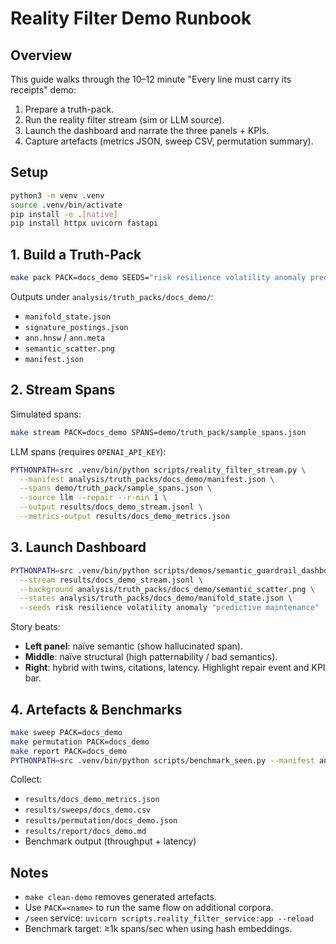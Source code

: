 # Reality Filter Demo Runbook

## Overview

This guide walks through the 10–12 minute "Every line must carry its receipts" demo:

1. Prepare a truth-pack.
2. Run the reality filter stream (sim or LLM source).
3. Launch the dashboard and narrate the three panels + KPIs.
4. Capture artefacts (metrics JSON, sweep CSV, permutation summary).

## Setup

```bash
python3 -m venv .venv
source .venv/bin/activate
pip install -e .[native]
pip install httpx uvicorn fastapi
```

## 1. Build a Truth-Pack

```bash
make pack PACK=docs_demo SEEDS="risk resilience volatility anomaly predictive maintenance"
```

Outputs under `analysis/truth_packs/docs_demo/`:

- `manifold_state.json`
- `signature_postings.json`
- `ann.hnsw` / `ann.meta`
- `semantic_scatter.png`
- `manifest.json`

## 2. Stream Spans

Simulated spans:

```bash
make stream PACK=docs_demo SPANS=demo/truth_pack/sample_spans.json
```

LLM spans (requires `OPENAI_API_KEY`):

```bash
PYTHONPATH=src .venv/bin/python scripts/reality_filter_stream.py \
  --manifest analysis/truth_packs/docs_demo/manifest.json \
  --spans demo/truth_pack/sample_spans.json \
  --source llm --repair --r-min 1 \
  --output results/docs_demo_stream.jsonl \
  --metrics-output results/docs_demo_metrics.json
```

## 3. Launch Dashboard

```bash
PYTHONPATH=src .venv/bin/python scripts/demos/semantic_guardrail_dashboard.py \
  --stream results/docs_demo_stream.jsonl \
  --background analysis/truth_packs/docs_demo/semantic_scatter.png \
  --states analysis/truth_packs/docs_demo/manifold_state.json \
  --seeds risk resilience volatility anomaly "predictive maintenance"
```

Story beats:

- **Left panel**: naïve semantic (show hallucinated span).
- **Middle**: naïve structural (high patternability / bad semantics).
- **Right**: hybrid with twins, citations, latency. Highlight repair event and KPI bar.

## 4. Artefacts & Benchmarks

```bash
make sweep PACK=docs_demo
make permutation PACK=docs_demo
make report PACK=docs_demo
PYTHONPATH=src .venv/bin/python scripts/benchmark_seen.py --manifest analysis/truth_packs/docs_demo/manifest.json
```

Collect:

- `results/docs_demo_metrics.json`
- `results/sweeps/docs_demo.csv`
- `results/permutation/docs_demo.json`
- `results/report/docs_demo.md`
- Benchmark output (throughput + latency)

## Notes

- `make clean-demo` removes generated artefacts.
- Use `PACK=<name>` to run the same flow on additional corpora.
- `/seen` service: `uvicorn scripts.reality_filter_service:app --reload`
- Benchmark target: ≥1k spans/sec when using hash embeddings.
